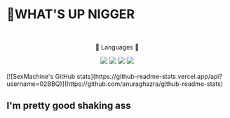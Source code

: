 # 🤑WHAT'S UP **NIGGER**

<!--
**02BBQ/02BBQ** is a ✨ _special_ ✨ repository because its `README.md` (this file) appears on your GitHub profile.

Here are some ideas to get you started:

- 🔭 I’m currently working on ...
- 🌱 I’m currently learning ...
- 👯 I’m looking to collaborate on ...
- 🤔 I’m looking for help with ...
- 💬 Ask me about ...
- 📫 How to reach me: ...
- 😄 Pronouns: ...
- ⚡ Fun fact: ...
-->
<br>
<div align=center>
	<p>💫 Languages 💫</p>
</div>
<div align="center">
	<img src="https://img.shields.io/badge/Lua-2C2D72?style=flat&logo=Lua&logoColor=white" />
	<img src="https://img.shields.io/badge/Python-3776AB?style=flat&logo=Python&logoColor=white" />
    <img src="https://img.shields.io/badge/C Sharp-239120?style=flat&logo=C#&logoColor=white" />    
	<img src="https://img.shields.io/badge/C-A8B9CC?style=flat-square&logo=C&logoColor=white"/>
</div>

<br>
[![SexMachine's GitHub stats](https://github-readme-stats.vercel.app/api?username=02BBQ)](https://github.com/anuraghazra/github-readme-stats)

## I'm pretty good shaking ass